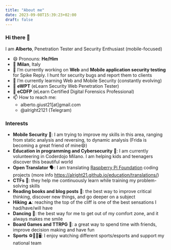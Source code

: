```yaml
---
title: "About me"
date: 2023-09-08T15:39:23+02:00
draft: false
---
```


### Hi there 👋

I am **Alberto**, Penetration Tester and Security Enthusiast (mobile-focused)
- 😄 Pronouns: **He/Him**
- 📍 **Milan**, Italy
- 🔭 I’m currently working on **Web** and **Mobile application security testing** for Spike Reply. I hunt for security bugs and report them to clients
- 🌱 I’m currently learning Web and Mobile Security (constantly evolving)
- 📜 **eWPT** (eLearn Security Web Penetration Tester)
- 📜 **eCDFP** (eLearn Certified Digital Forensics Professional)
- 📫 How to reach me:
  - alberto.giust21[at]gmail.com
  - @alright2121 (Telegram)

### Interests
- **Mobile Security** 📱: I am trying to improve my skills in this area, ranging from static analysis and reversing, to dynamic analysis (Frida is becoming a great friend of mine😄)
- **Education in programming and Cybersecurity** 🧮: I am currently volunteering in Coderdojo Milano. I am helping kids and teenagers discover this beautiful world
- **Open Translator** 🗣: I am translating [Raspberry Pi Foundation](https://www.raspberrypi.org/) coding projects (more info https://alright21.github.io/education/translations/)
- **CTFs** 🚩: they help me continuously learn while training my problem-solving skills
- **Reading books and blog posts** 📖: the best way to improve critical thinking, discover new things, and go deeper on a subject
- **Hiking** ⛰️: reaching the top of the cliff is one of the best sensations I had/have/will have
- **Dancing** 🕺: the best way for me to get out of my comfort zone, and it always makes me smile
- **Board Games and TTRPG** 🎲: a great way to spend time with friends, improve decision making and have fun
- **Sports** ⚽🏀🏐🖥️: I enjoy watching different sports/esports and support my national team


<!--
**alright21/alright21** is a ✨ _special_ ✨ repository because its `README.md` (this file) appears on your GitHub profile.

Here are some ideas to get you started:

- 🔭 I’m currently working on ...
- 🌱 I’m currently learning ...
- 👯 I’m looking to collaborate on ...
- 🤔 I’m looking for help with ...
- 💬 Ask me about ...
- 📫 How to reach me: ...
- 😄 Pronouns: ...
- ⚡ Fun fact: ...
-->
